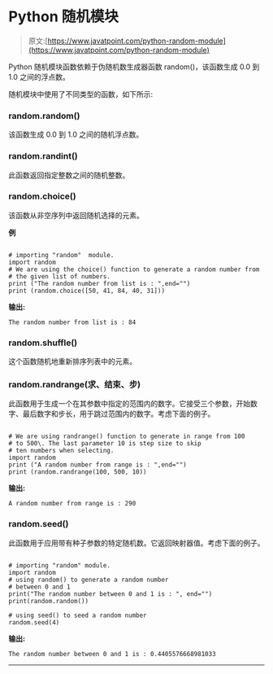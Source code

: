 # Python 随机模块

> 原文:[https://www.javatpoint.com/python-random-module](https://www.javatpoint.com/python-random-module)

Python 随机模块函数依赖于伪随机数生成器函数 random()，该函数生成 0.0 到 1.0 之间的浮点数。

随机模块中使用了不同类型的函数，如下所示:

### random.random()

该函数生成 0.0 到 1.0 之间的随机浮点数。

### random.randint()

此函数返回指定整数之间的随机整数。

### random.choice()

该函数从非空序列中返回随机选择的元素。

**例**

```

# importing "random"  module.
import random
# We are using the choice() function to generate a random number from
# the given list of numbers.
print ("The random number from list is : ",end="")
print (random.choice([50, 41, 84, 40, 31]))

```

**输出:**

```
The random number from list is : 84

```

### random.shuffle()

这个函数随机地重新排序列表中的元素。

### random.randrange(求、结束、步)

此函数用于生成一个在其参数中指定的范围内的数字。它接受三个参数，开始数字、最后数字和步长，用于跳过范围内的数字。考虑下面的例子。

```

# We are using randrange() function to generate in range from 100
# to 500\. The last parameter 10 is step size to skip
# ten numbers when selecting.
import random
print ("A random number from range is : ",end="")
print (random.randrange(100, 500, 10))

```

**输出:**

```
A random number from range is : 290

```

### random.seed()

此函数用于应用带有种子参数的特定随机数。它返回映射器值。考虑下面的例子。

```

# importing "random" module.
import random
# using random() to generate a random number
# between 0 and 1
print("The random number between 0 and 1 is : ", end="")
print(random.random())

# using seed() to seed a random number
random.seed(4)

```

**输出:**

```
The random number between 0 and 1 is : 0.4405576668981033

```

* * *